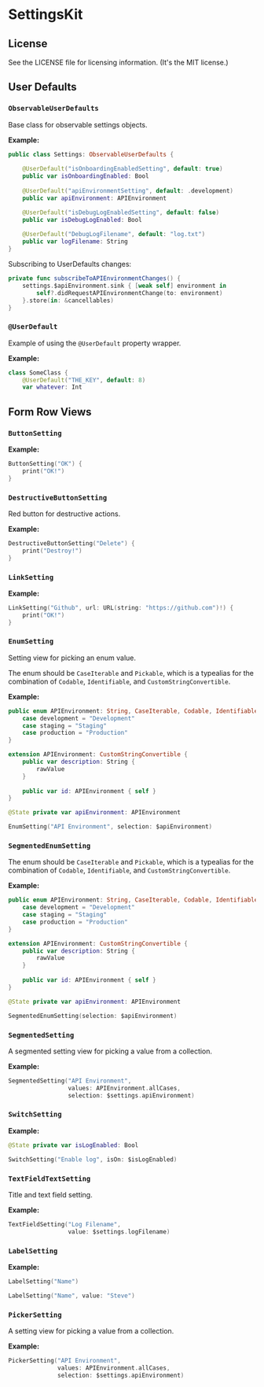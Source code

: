 
# SettingsKit

## License

See the LICENSE file for licensing information. (It's the MIT license.)

## User Defaults

### `ObservableUserDefaults`

 Base class for observable settings objects.

**Example:**

```Swift
public class Settings: ObservableUserDefaults {
     
    @UserDefault("isOnboardingEnabledSetting", default: true)
    public var isOnboardingEnabled: Bool
     
    @UserDefault("apiEnvironmentSetting", default: .development)
    public var apiEnvironment: APIEnvironment

    @UserDefault("isDebugLogEnabledSetting", default: false)
    public var isDebugLogEnabled: Bool
     
    @UserDefault("DebugLogFilename", default: "log.txt")
    public var logFilename: String
}
```

Subscribing to UserDefaults changes:

```Swift
private func subscribeToAPIEnvironmentChanges() {
    settings.$apiEnvironment.sink { [weak self] environment in
        self?.didRequestAPIEnvironmentChange(to: environment)
    }.store(in: &cancellables)
}
```

### `@UserDefault`

Example of using the `@UserDefault` property wrapper.

**Example:**

```Swift
class SomeClass {
    @UserDefault("THE_KEY", default: 8)
    var whatever: Int
```

## Form Row Views

### `ButtonSetting`

**Example:**

```Swift
ButtonSetting("OK") {
    print("OK!")
}
```

### `DestructiveButtonSetting`

Red button for destructive actions.

**Example:**

```Swift
DestructiveButtonSetting("Delete") {
    print("Destroy!")
}
```

### `LinkSetting`

**Example:**

```Swift
LinkSetting("Github", url: URL(string: "https://github.com")!) {
    print("OK!")
}
```

### `EnumSetting`

Setting view for picking an enum value.
 
The enum should be `CaseIterable` and `Pickable`, which is a typealias for the combination of `Codable`, `Identifiable`, and `CustomStringConvertible`.
 
**Example:**
 
```Swift
public enum APIEnvironment: String, CaseIterable, Codable, Identifiable {
    case development = "Development"
    case staging = "Staging"
    case production = "Production"
}

extension APIEnvironment: CustomStringConvertible {
    public var description: String {
        rawValue
    }
    
    public var id: APIEnvironment { self }
}

@State private var apiEnvironment: APIEnvironment

EnumSetting("API Environment", selection: $apiEnvironment)
```

### `SegmentedEnumSetting`

The enum should be `CaseIterable` and `Pickable`, which is a typealias for the combination of `Codable`, `Identifiable`, and `CustomStringConvertible`.

**Example:**

```Swift
public enum APIEnvironment: String, CaseIterable, Codable, Identifiable {
    case development = "Development"
    case staging = "Staging"
    case production = "Production"
}

extension APIEnvironment: CustomStringConvertible {
    public var description: String {
        rawValue
    }
    
    public var id: APIEnvironment { self }
}

@State private var apiEnvironment: APIEnvironment

SegmentedEnumSetting(selection: $apiEnvironment)
```

### `SegmentedSetting`

A segmented setting view for picking a value from a collection.

**Example:**

```Swift
SegmentedSetting("API Environment",
                 values: APIEnvironment.allCases,
                 selection: $settings.apiEnvironment)
```

### `SwitchSetting`

**Example:**

```Swift
@State private var isLogEnabled: Bool

SwitchSetting("Enable log", isOn: $isLogEnabled)
```

### `TextFieldTextSetting`

Title and text field setting.

**Example:**

```Swift
TextFieldSetting("Log Filename",
                 value: $settings.logFilename)
```

### `LabelSetting`

**Example:**

```Swift
LabelSetting("Name")
```

```Swift
LabelSetting("Name", value: "Steve")
```

### `PickerSetting`

A setting view for picking a value from a collection.

**Example:**

```Swift
PickerSetting("API Environment",
              values: APIEnvironment.allCases,
              selection: $settings.apiEnvironment)
```
